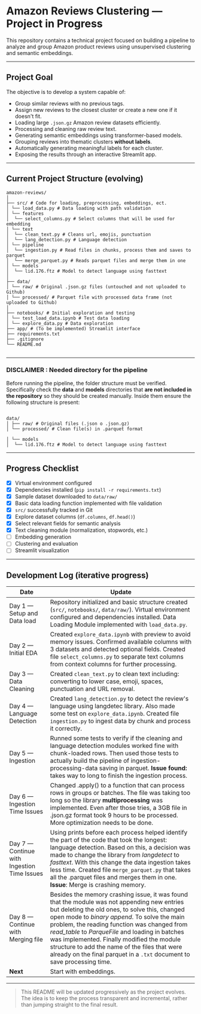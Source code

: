 # Amazon Reviews Clustering — Project in Progress

This repository contains a technical project focused on building a pipeline to analyze and group Amazon product reviews using unsupervised clustering and semantic embeddings.

---

## Project Goal

The objective is to develop a system capable of:

- Group similar reviews with no previous tags.
- Assign new reviews to the closest cluster or create a new one if it doesn't fit.
- Loading large `.json.gz` Amazon review datasets efficiently.
- Processing and cleaning raw review text.
- Generating semantic embeddings using transformer-based models.
- Grouping reviews into thematic clusters **without labels**.
- Automatically generating meaningful labels for each cluster.
- Exposing the results through an interactive Streamlit app.
  

---

## Current Project Structure (evolving)

```
amazon-reviews/
│
├── src/ # Code for loading, preprocessing, embeddings, ect.
│ └── load_data.py # Data loading with path validation
│ └── features
│  └── select_columns.py # Select columns that will be used for embedding
│ └── text
│  └── clean_text.py # Cleans url, emojis, punctuation
│  └── lang_detection.py # Language detection
│ └── pipeline
│  └── ingestion.py # Read files in chunks, process them and saves to parquet 
│  └── merge_parquet.py # Reads parquet files and merge them in one
│ └── models
│  └── lid.176.ftz # Model to detect language using fasttext
│
├── data/
│ └── raw/ # Original .json.gz files (untouched and not uploaded to Github)
│ └── processed/ # Parquet file with processed data frame (not uploaded to Github)
│
├── notebooks/ # Initial exploration and testing
│ └── test_load_data.ipynb # Test data loading
│ └── explore_data.py # Data exploration
├── app/ # (To be implemented) Streamlit interface
├── requirements.txt
├── .gitignore
└── README.md


```
---
### DISCLAIMER : Needed directory for the pipeline

Before running the pipeline, the folder structure must be verified. Specifically check the  **data** and **models** directories that **are not included in the repository** so they should be created manually. Inside them ensure the following structure is present:

```

data/
│ ├── raw/ # Original files (.json o .json.gz)
│ └── processed/ # Clean file(s) in .parquet format

│ └── models
│  └── lid.176.ftz # Model to detect language using fasttext

```
---

## Progress Checklist

- [x] Virtual environment configured
- [x] Dependencies installed (`pip install -r requirements.txt`)
- [x] Sample dataset downloaded to `data/raw/`
- [x] Basic data loading function implemented with file validation
- [x] `src/` successfully tracked in Git
- [x] Explore dataset columns (`df.columns`, `df.head()`)
- [x] Select relevant fields for semantic analysis
- [x] Text cleaning module (normalization, stopwords, etc.)
- [ ] Embedding generation
- [ ] Clustering and evaluation
- [ ] Streamlit visualization

---

## Development Log (iterative progress)

| Date        | Update                                                                                       |
|-------------|----------------------------------------------------------------------------------------------|
| Day 1 — Setup and Data load | Repository initialized and basic structure created (`src/`, `notebooks/`, `data/raw/`). Virtual environment configured and dependencies installed. Data Loading Module implemented with `load_data.py`. |
| Day 2 — Initial EDA | Created `explore_data.ipynb` with preview to avoid memory issues. Confirmed available columns with 3 datasets and detected optional fields. Created file `select_columns.py` to separate text columns from context columns for further processing. |
| Day 3 — Data Cleaning | Created `clean_text.py` to clean text including: converting to lower case, emoji, spaces, punctuation and URL removal. |
| Day 4 — Language Detection | Created `lang_detection.py` to detect the review's language using langdetec library. Also made some test on `explore_data.ipynb`. Created file `ingestion.py` to ingest data by chunk and process it correctly. |
| Day 5 — Ingestion | Runned some tests to verify if the cleaning and language detection modules worked fine with chunk-loaded rows. Then used those tests to actually build the pipeline of ingestion-processing-data saving in parquet. **Issue found:** takes way to long to finish the ingestion process. |
| Day 6 — Ingestion Time Issues | Changed .apply() to a function that can process rows in groups or batches. The file was taking too long so the library  **multiprocessing** was implemented. Even after those tries, a 3GB file in .json.gz format took 9 hours to be processed. More optimization needs to be done. |
| Day 7 — Continue with Ingestion Time Issues | Using prints before each process helped identify the part of the code that took the longest: language detection. Based on this, a decision was made to change the library from *langdetect* to *fasttext*. With this change the data ingestion takes less time. Created file `merge_parquet.py` that takes all the .parquet files and merges them in one. **Issue**: Merge is crashing memory. |
| Day 8 — Continue with Merging file | Besides the memory crashing issue, it was found that the module was not appending new entries but deleting the old ones, to solve this, changed open mode to *binary append*. To solve the main problem, the reading function was changed from *read_table* to *ParqueFile* and loading in batches was implemented. Finally modified the module structure to add the name of the files that were already on the final parquet in a `.txt` document to save processing time. |
| **Next** | Start with embeddings. |


---
> This README will be updated progressively as the project evolves. The idea is to keep the process transparent and incremental, rather than jumping straight to the final result.
